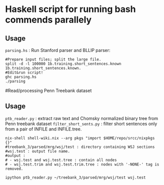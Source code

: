 # Haskell script for running bash commends parallely
## Usage
`parsing.hs` : Run Stanford parser and BLLIP parser:
```
#Prepare input files; split the large file.
split -d -l 100000 1b.training.short_sentences.known 1b.training.short_sentences.known.
#Edit&run script!
ghc parsing.hs
./parsing
```

#Read/processing Penn Treebank dataset
## Usage 
`ptb_reader.py` : extract raw text and Chomsky normalized binary tree from Penn treebank dataset
`filter_short_sents.py` : filter short sentences only from a pair of INFILE and INFILE.tree.
```
nix-shell shell-wiki.nix --arg pkgs "import $HOME/repo/srcc/nixpkgs {}"
#treebank_3/parsed/mrg/wsj/test : directory containing WSJ sections
#wsj.test : output file name. 
#output : 
# - wsj.test and wsj.test.tree : contain all nodes
# - wsj.test.trim and wsj.test.trim.tree : nodes with '-NONE-' tag is removed.

ipython ptb_reader.py ~/treebank_3/parsed/mrg/wsj/test wsj.test
```
